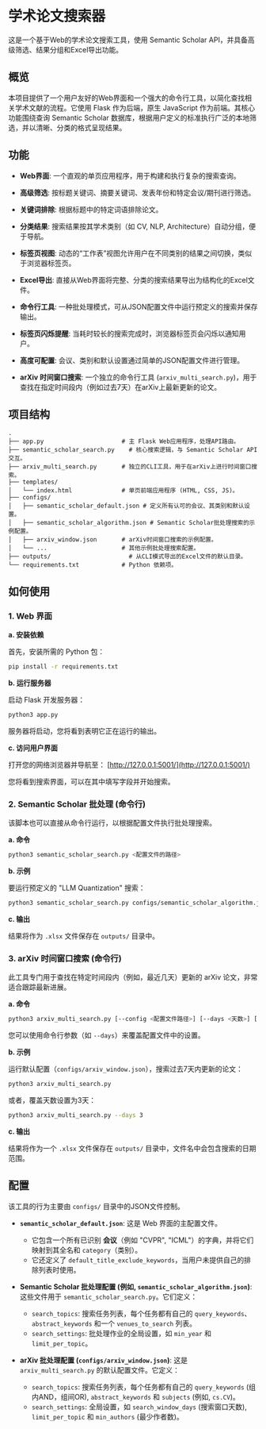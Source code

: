 # 学术论文搜索器

这是一个基于Web的学术论文搜索工具，使用 Semantic Scholar API，并具备高级筛选、结果分组和Excel导出功能。

## 概览

本项目提供了一个用户友好的Web界面和一个强大的命令行工具，以简化查找相关学术文献的流程。它使用 Flask 作为后端，原生 JavaScript 作为前端。其核心功能围绕查询 Semantic Scholar 数据库，根据用户定义的标准执行广泛的本地筛选，并以清晰、分类的格式呈现结果。

## 功能

- **Web界面**: 一个直观的单页应用程序，用于构建和执行复杂的搜索查询。
- **高级筛选**: 按标题关键词、摘要关键词、发表年份和特定会议/期刊进行筛选。
- **关键词排除**: 根据标题中的特定词语排除论文。
- **分类结果**: 搜索结果按其学术类别（如 CV, NLP, Architecture）自动分组，便于导航。
- **标签页视图**: 动态的“工作表”视图允许用户在不同类别的结果之间切换，类似于浏览器标签页。
- **Excel导出**: 直接从Web界面将完整、分类的搜索结果导出为结构化的Excel文件。
- **命令行工具**: 一种批处理模式，可从JSON配置文件中运行预定义的搜索并保存输出。
- **标签页闪烁提醒**: 当耗时较长的搜索完成时，浏览器标签页会闪烁以通知用户。
- **高度可配置**: 会议、类别和默认设置通过简单的JSON配置文件进行管理。

- **arXiv 时间窗口搜索**: 一个独立的命令行工具 (`arxiv_multi_search.py`)，用于查找在指定时间段内（例如过去7天）在arXiv上最新更新的论文。

## 项目结构

```
.
├── app.py                      # 主 Flask Web应用程序，处理API路由。
├── semantic_scholar_search.py    # 核心搜索逻辑，与 Semantic Scholar API 交互。
├── arxiv_multi_search.py       # 独立的CLI工具，用于在arXiv上进行时间窗口搜索。
├── templates/
│   └── index.html              # 单页前端应用程序 (HTML, CSS, JS)。
├── configs/
│   ├── semantic_scholar_default.json # 定义所有认可的会议、其类别和默认设置。
│   ├── semantic_scholar_algorithm.json # Semantic Scholar批处理搜索的示例配置。
│   ├── arxiv_window.json       # arXiv时间窗口搜索的示例配置。
│   └── ...                     # 其他示例批处理搜索配置。
├── outputs/                      # 从CLI模式导出的Excel文件的默认目录。
└── requirements.txt            # Python 依赖项。
```

## 如何使用

### 1. Web 界面

**a. 安装依赖**

首先，安装所需的 Python 包：
```bash
pip install -r requirements.txt
```

**b. 运行服务器**

启动 Flask 开发服务器：
```bash
python3 app.py
```
服务器将启动，您将看到表明它正在运行的输出。

**c. 访问用户界面**

打开您的网络浏览器并导航至：
[http://127.0.0.1:5001/](http://127.0.0.1:5001/)

您将看到搜索界面，可以在其中填写字段并开始搜索。

### 2. Semantic Scholar 批处理 (命令行)

该脚本也可以直接从命令行运行，以根据配置文件执行批处理搜索。

**a. 命令**

```bash
python3 semantic_scholar_search.py <配置文件的路径>
```

**b. 示例**

要运行预定义的 "LLM Quantization" 搜索：
```bash
python3 semantic_scholar_search.py configs/semantic_scholar_algorithm.json
```

**c. 输出**

结果将作为 `.xlsx` 文件保存在 `outputs/` 目录中。

### 3. arXiv 时间窗口搜索 (命令行)

此工具专门用于查找在特定时间段内（例如，最近几天）更新的 arXiv 论文，非常适合跟踪最新进展。

**a. 命令**

```bash
python3 arxiv_multi_search.py [--config <配置文件路径>] [--days <天数>] [--limit <数量>]
```
您可以使用命令行参数（如 `--days`）来覆盖配置文件中的设置。

**b. 示例**

运行默认配置（`configs/arxiv_window.json`），搜索过去7天内更新的论文：
```bash
python3 arxiv_multi_search.py
```
或者，覆盖天数设置为3天：
```bash
python3 arxiv_multi_search.py --days 3
```

**c. 输出**

结果将作为一个 `.xlsx` 文件保存在 `outputs/` 目录中，文件名中会包含搜索的日期范围。

## 配置

该工具的行为主要由 `configs/` 目录中的JSON文件控制。

- **`semantic_scholar_default.json`**: 这是 Web 界面的主配置文件。
  - 它包含一个所有已识别 **会议**（例如 "CVPR", "ICML"）的字典，并将它们映射到其全名和 `category`（类别）。
  - 它还定义了 `default_title_exclude_keywords`，当用户未提供自己的排除列表时使用。

- **Semantic Scholar 批处理配置 (例如, `semantic_scholar_algorithm.json`)**: 这些文件用于 `semantic_scholar_search.py`。它们定义：
  - `search_topics`: 搜索任务列表，每个任务都有自己的 `query_keywords`、`abstract_keywords` 和一个 `venues_to_search` 列表。
  - `search_settings`: 批处理作业的全局设置，如 `min_year` 和 `limit_per_topic`。

- **arXiv 批处理配置 (`configs/arxiv_window.json`)**: 这是 `arxiv_multi_search.py` 的默认配置文件。它定义：
  - `search_topics`: 搜索任务列表，每个任务都有自己的 `query_keywords` (组内AND，组间OR), `abstract_keywords` 和 `subjects` (例如, `cs.CV`)。
  - `search_settings`: 全局设置，如 `search_window_days` (搜索窗口天数), `limit_per_topic` 和 `min_authors` (最少作者数)。 
